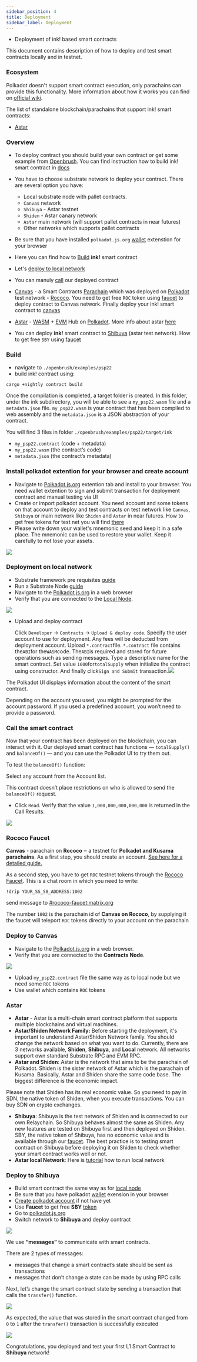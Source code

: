 ```yaml
---
sidebar_position: 4
title: Deployment
sidebar_label: Deployment
---
```


- Deployment of ink! based smart contracts

This document contains description of how to deploy and test smart contracts locally and in testnet.

### Ecosystem

Polkadot doesn't support smart contract execution, only parachains can provide this functionality. More information
about how it works you can find on [official wiki](https://wiki.polkadot.network/docs/en/build-smart-contracts).

The list of standalone blockchain/parachains that support ink! smart contracts:

* [Astar](https://astar.network/)

### Overview

- To deploy contract you should build your own contract or get some example from [Openbrush](https://github.com/Supercolony-net/openbrush-contracts/tree/main/examples). You can find instruction how to build ink! smart contract in [docs](https://ink.substrate.io/getting-started/building-your-contract)
- You have to choose substrate network to deploy your contract.
  There are several option you have:

  - Local substrate node with pallet contracts.
  - `Canvas` network
  - `Shibuya` - Astar testnet
  - `Shiden` - Astar canary network
  - `Astar` main network (will support pallet contracts in near futures)
  - Other networks which supports pallet contracts
- Be sure that you have installed `polkadot.js.org` [wallet](#install-polkadot-extention-for-your-browser-and-create-account) extenstion for your browser
- Here you can find how to [Build](https://ink.substrate.io/cargo-contract-cli/#usage) **ink!** smart contract
- Let's [deploy to local network](#deployment-on-local-network)
- You can manuly [call](#call-the-smart-contract) our deployed contract
- [Canvas](https://github.com/paritytech/cumulus#canvas-) - a Smart Contracts [Parachain](https://wiki.polkadot.network/docs/learn-parachains) which was deployed on [Polkadot](https://polkadot.network/ru/) test network - [Rococo](https://polkadot.network/tag/rococo/). You need to get free `ROC` token using [faucet](#rococo-faucet) to deploy contract to Canvas network. Finally deploy your ink! smart contract to [canvas](#deploy-to-=anvas)
- [Astar](#astar) - [WASM](https://webassembly.org/) + [EVM](https://ethereum.org/en/developers/docs/evm/) Hub on [Polkadot](https://polkadot.network/). More info about astar [here](https://docs.astar.network/)
- You can deploy **ink!** smart contract to [Shibuya](#deploy-to-shibuya) (astar test network). How to get free `SBY` using [faucet](https://docs.astar.network/integration/testnet-faucet)

### Build

- navigate to `./openbrush/examples/psp22`
- build ink! contract using:

```
cargo +nightly contract build
```

Once the compilation is completed, a target folder is created. In this folder, under the ink subdirectory, you will be able to see a `my_psp22.wasm` file and a `metadata.json` file. `my_psp22.wasm` is your contract that has been compiled to web assembly and the `metadata.json` is a JSON abstraction of your contract.

You will find 3 files in folder `./openbrush/examples/psp22/target/ink`

- `my_psp22.contract` (code + metadata)
- `my_psp22.wasm` (the contract’s code)
- `metadata.json` (the contract’s metadata)

### Install polkadot extention for your browser and create account

- Navigate to [Polkadot.js.org](https://polkadot.js.org/extension/) extention tab and install to your browser. You need wallet extention to sign and submit transaction for deployment contract and manual testing via UI
- Create or import polkadot account. You need account and some tokens on that account to deploy and test contracts on test network like `Canvas`, `Shibuya` or main network like `Shiden` and `Astar` in near futures. How to get free tokens for test net you will find [there](#rococo-Faucet)
- Please write down your wallet's mnemonic seed and keep it in a safe place. The mnemonic can be used to restore your wallet. Keep it carefully to not lose your assets.

![](assets/20220605_155001_create-wallet.gif)

### Deployment on local network

- Substrate framework pre requisites [guide](https://ink.substrate.io/getting-started/setup/#substrate-framework-pre-requisites)
- Run a Substrate Node [guide](https://ink.substrate.io/getting-started/running-substrate)
- Navigate to the [Polkadot.js.org](https://polkadot.js.org) in a web browser
- Verify that you are connected to the [Local Node](https://github.com/substrate-developer-hub/substrate-node-template).

![](assets/20220604_183027_go-to-polkadot.gif)

- Upload and deploy contract

  Click `Developer` -> `Contracts` -> `Upload & deploy code`. Specify the user account to use for deployment. Any fees will be deducted from deployment account. Upload `*.contract`file. `*.contract` file contains the`ABI`for the`WASM`code. The`ABI`is required and stored for future operations such as sending messages. Type a descriptive name for the smart contract. Set value `1000`for`totalSupply` when initialize the contract using constructor. And finally click`Sign and Submit` transaction.![](assets/20220605_122254_upload-contract.gif)

The Polkadot UI displays information about the content of the smart contract.

Depending on the account you used, you might be prompted for the account password. If you used a predefined account, you won’t need to provide a password.

### Call the smart contract

Now that your contract has been deployed on the blockchain, you can interact with it. Our deployed smart contract has  functions — `totalSupply()` and `balanceOf()` — and you can use the Polkadot UI to try them out.

To test the `balanceOf()` function:

Select any account from the Account list.

This contract doesn’t place restrictions on who is allowed to send the `balanceOf()` request.

- Click `Read`. Verify that the value `1,000,000,000,000,000` is returned in the Call Results.

![](assets/20220605_124705_balance-of.gif)

### Rococo Faucet

**Canvas** - parachain on **Rococo** ‒ a testnet for **Polkadot and Kusama parachains**.
As a first step, you should create an account. [See here for a detailed guide.](https://wiki.polkadot.network/docs/learn-account-generation)

As a second step, you have to get `ROC` testnet tokens through the [Rococo Faucet](https://wiki.polkadot.network/docs/learn-DOT#getting-rococo-tokens). This is a chat room in which you need to write:

`!drip YOUR_SS_58_ADDRESS:1002`

send message to [#rococo-faucet:matrix.org](https://matrix.to/#/#rococo-faucet:matrix.org)

The number `1002` is the parachain id of **Canvas on Rococo**, by supplying it the faucet will teleport `ROC` tokens directly to your account on the parachain

### Deploy to Canvas

- Navigate to the [Polkadot.js.org](https://polkadot.js.org/appshttps://paritytech.github.io/contracts-u) in a web browser.
- Verify that you are connected to the **Contracts Node**.

![](assets/20220605_125943_contracts-node.gif)

- Upload `my_psp22.contract` file the same way as to local node but we need some `ROC` tokens
- Use wallet which contains `ROC` tokens

### Astar

* **Astar** - Astar is a multi-chain smart contract platform that supports multiple
  blockchains and virtual machines.
* **Astar/Shiden Network Family:**
  Before starting the deployment, it's important to understand Astar/Shiden Network family. You should change the network based on what you want to do. Currently, there are 3 networks available, **Shiden**, **Shibuya**, and **Local** network. All networks support own standard Substrate RPC and EVM RPC.
* **Astar and Shiden**:
  Astar is the network that aims to be the parachain of Polkadot. Shiden is the sister network of Astar which is the parachain of Kusama. Basically, Astar and Shiden share the same code base. The biggest difference is the economic impact.

Please note that Shiden has its real economic value. So you need to pay in SDN, the native token of Shiden, when you execute transactions. You can buy SDN on crypto exchanges.

* **Shibuya**:
  Shibuya is the test network of Shiden and is connected to our own Relaychain. So Shibuya behaves almost the same as Shiden. Any new features are tested on Shibuya first and then deployed on Shiden. SBY, the native token of Shibuya, has no economic value and is available through our [faucet](https://docs.astar.network/integration/testnet-faucet). The best practice is to testing smart contract on Shibuya before deploying it on Shiden to check whether your smart contract works well or not.
* **Astar local Network**:
  Here is [tutorial](https://docs.astar.network/tutorial/develop-and-deploy-your-first-smart-contract-on-aster-shiden-evm/running-local-network) how to run local network

### Deploy to Shibuya

- Build smart contract the same way as for [local node](#build)
- Be sure that you have polkadot [wallet](https://docs.astar.network/stake2earn-festival/how-to-make-a-kusama-polkadot-address#recommend-polkadot-.js-browser-plugin) exension in your browser
- [Create polkadot account](https://docs.astar.network/tutorial/how-to/how-to-make-a-kusama-polkadot-address#create-account) if not have yet
- Use **Faucet** to get free **SBY** [token](https://docs.astar.network/integration/testnet-faucet)
- Go to [polkadot.js.org](https://polkadot.js.org/apps/?rpc=wss%3A%2F%2Frpc.shibuya.astar.network#/explorer)
- Switch network to **Shibuya** and deploy contract

![](assets/20220605_132655_shibuya_testnet.gif)

We use **“messages”** to communicate with smart contracts.

There are 2 types of messages:

- messages that change a smart contract’s state should be sent as transactions
- messages that don’t change a state can be made by using RPC calls

Next, let’s change the smart contract state by sending a transaction that calls the `transfer()` function.

![](assets/20220605_132803_transfer-shibuya.gif)

As expected, the value that was stored in the smart contract changed from `0` to `1` after the `transfer()` transaction is successfully executed

![](assets/20220605_133034_check-balance-of-shibuya.gif)

Congratulations, you deployed and test your first L1 Smart Contract to **Shibuya** network!
